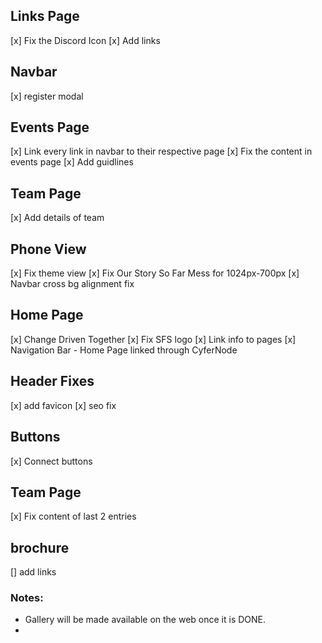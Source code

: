 ## Links Page
[x] Fix the Discord Icon
[x] Add links

## Navbar
[x] register modal

## Events Page
[x] Link every link in navbar to their respective page
[x] Fix the content in events page
[x] Add guidlines

## Team Page
[x] Add details of team

## Phone View
[x] Fix theme view
[x] Fix Our Story So Far Mess for 1024px-700px
[x] Navbar cross bg alignment fix

## Home Page
[x] Change Driven Together
[x] Fix SFS logo
[x] Link info to pages
[x] Navigation Bar - Home Page linked through CyferNode

## Header Fixes
[x] add favicon
[x] seo fix

## Buttons
[x] Connect buttons

## Team Page
[x] Fix content of last 2 entries

## brochure
[] add links

### Notes:
- Gallery will be made available on the web once it is DONE.
- 